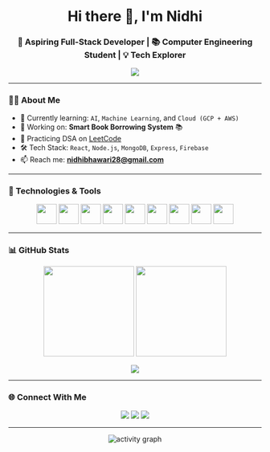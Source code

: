 <h1 align="center">Hi there 👋, I'm Nidhi</h1>
<h3 align="center">🚀 Aspiring Full-Stack Developer | 📚 Computer Engineering Student | 💡 Tech Explorer</h3>

<p align="center">
  <img src="https://readme-typing-svg.herokuapp.com?font=Fira+Code&size=22&pause=1000&color=F76E6E&center=true&vCenter=true&width=435&lines=I+love+building+useful+apps+🚀;Coding+%7C+Cloud+%7C+AI+%7C+DevOps+💻;MERN+Stack+%2B+GCP+%3D+❤️;" />
</p>

---

### 👩‍💻 About Me
- 🌱 Currently learning: `AI`, `Machine Learning`, and `Cloud (GCP + AWS)`
- 🔭 Working on: **Smart Book Borrowing System** 📚
- 🧩 Practicing DSA on [LeetCode](https://leetcode.com/nidhiii128)
- 🛠️ Tech Stack: `React`, `Node.js`, `MongoDB`, `Express`, `Firebase`
- 📫 Reach me: **nidhibhawari28@gmail.com**

---

### 🔧 Technologies & Tools
<p align="center">
  <img src="https://cdn.jsdelivr.net/gh/devicons/devicon/icons/react/react-original.svg" width="40" />
  <img src="https://cdn.jsdelivr.net/gh/devicons/devicon/icons/javascript/javascript-original.svg" width="40" />
  <img src="https://cdn.jsdelivr.net/gh/devicons/devicon/icons/nodejs/nodejs-original.svg" width="40" />
  <img src="https://cdn.jsdelivr.net/gh/devicons/devicon/icons/mongodb/mongodb-original.svg" width="40" />
  <img src="https://cdn.jsdelivr.net/gh/devicons/devicon/icons/python/python-original.svg" width="40" />
  <img src="https://cdn.jsdelivr.net/gh/devicons/devicon/icons/firebase/firebase-plain.svg" width="40" />
  <img src="https://cdn.jsdelivr.net/gh/devicons/devicon/icons/github/github-original.svg" width="40" />
  <img src="https://cdn.jsdelivr.net/gh/devicons/devicon/icons/html5/html5-original.svg" width="40" />
  <img src="https://cdn.jsdelivr.net/gh/devicons/devicon/icons/css3/css3-original.svg" width="40" />
</p>

---

### 📊 GitHub Stats
<p align="center">
  <img src="https://github-readme-stats.vercel.app/api?username=nidhiii128&show_icons=true&theme=tokyonight" height="180"/>
  <img src="https://github-readme-stats.vercel.app/api/top-langs/?username=nidhiii128&layout=compact&theme=tokyonight" height="180"/>
</p>

<p align="center">
  <img src="https://github-readme-streak-stats.herokuapp.com?user=nidhiii128&theme=tokyonight&date_format=M%20j%5B%2C%20Y%5D"/>
</p>

---

### 🌐 Connect With Me
<p align="center">
  <a href="mailto:nidhiii128@gmail.com"><img src="https://img.shields.io/badge/Gmail-D14836?style=for-the-badge&logo=gmail&logoColor=white"/></a>
  <a href="https://leetcode.com/nidhiii128"><img src="https://img.shields.io/badge/LeetCode-FFA116?style=for-the-badge&logo=leetcode&logoColor=black"/></a>
  <a href="https://linkedin.com/in/your-linkedin" target="_blank"><img src="https://img.shields.io/badge/LinkedIn-0077B5?style=for-the-badge&logo=linkedin&logoColor=white"/></a>
</p>

---

<p align="center">
  <img src="https://activity-graph.herokuapp.com/graph?username=nidhiii128&theme=tokyo-night" alt="activity graph"/>
</p>
